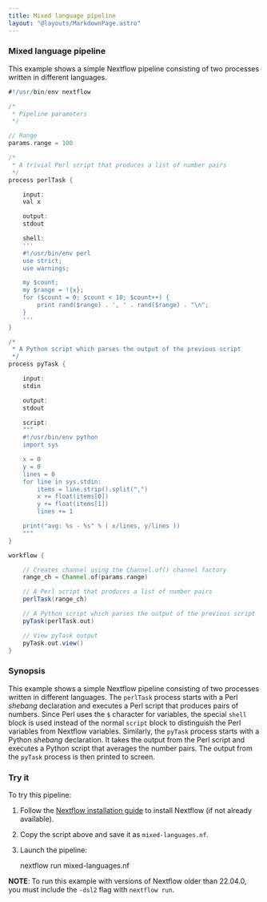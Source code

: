 ```yaml
---
title: Mixed language pipeline
layout: "@layouts/MarkdownPage.astro"
---
```


<div class="blg-summary example">
<h3>Mixed language pipeline</h3>

<p class="text-muted">
    This example shows a simple Nextflow pipeline consisting of two processes written in different languages.
</p>

```groovy
#!/usr/bin/env nextflow

/*
 * Pipeline parameters
 */

// Range
params.range = 100

/*
 * A trivial Perl script that produces a list of number pairs
 */
process perlTask {

    input:
    val x

    output:
    stdout

    shell:
    '''
    #!/usr/bin/env perl
    use strict;
    use warnings;

    my $count;
    my $range = !{x};
    for ($count = 0; $count < 10; $count++) {
        print rand($range) . ', ' . rand($range) . "\n";
    }
    '''
}

/*
 * A Python script which parses the output of the previous script
 */
process pyTask {

    input:
    stdin

    output:
    stdout

    script:
    """
    #!/usr/bin/env python
    import sys

    x = 0
    y = 0
    lines = 0
    for line in sys.stdin:
        items = line.strip().split(",")
        x += float(items[0])
        y += float(items[1])
        lines += 1

    print("avg: %s - %s" % ( x/lines, y/lines ))
    """
}

workflow {

    // Creates channel using the Channel.of() channel factory
    range_ch = Channel.of(params.range)

    // A Perl script that produces a list of number pairs
    perlTask(range_ch)

    // A Python script which parses the output of the previous script
    pyTask(perlTask.out)

    // View pyTask output
    pyTask.out.view()
}
```

</div>

### Synopsis

This example shows a simple Nextflow pipeline consisting of two processes written in different languages. The `perlTask` process starts with a Perl _shebang_ declaration and executes a Perl script that produces pairs of numbers. Since Perl uses the `$` character for variables, the special `shell` block is used instead of the normal `script` block to distinguish the Perl variables from Nextflow variables. Similarly, the `pyTask` process starts with a Python _shebang_ declaration. It takes the output from the Perl script and executes a Python script that averages the number pairs. The output from the `pyTask` process is then printed to screen.

### Try it

To try this pipeline:

1. Follow the [Nextflow installation guide](https://www.nextflow.io/docs/latest/install.html#install-nextflow) to install Nextflow (if not already available).
2. Copy the script above and save it as `mixed-languages.nf`.
3. Launch the pipeline:

    nextflow run mixed-languages.nf

**NOTE**: To run this example with versions of Nextflow older than 22.04.0, you must include the `-dsl2` flag with `nextflow run`.
